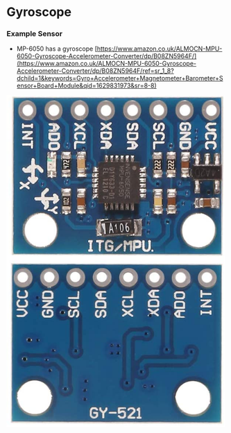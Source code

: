 # Gyroscope



### Example Sensor

* MP-6050 has a gyroscope [https://www.amazon.co.uk/ALMOCN-MPU-6050-Gyroscope-Accelerometer-Converter/dp/B08ZN5964F/](https://www.amazon.co.uk/ALMOCN-MPU-6050-Gyroscope-Accelerometer-Converter/dp/B08ZN5964F/ref=sr_1_8?dchild=1&keywords=Gyro+Accelerometer+Magnetometer+Barometer+Sensor+Board+Module&qid=1629831973&sr=8-8)

![](../../.gitbook/assets/image%20%2823%29.png)

